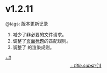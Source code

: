 # v1.2.11

@tags: 版本更新记录

1. 减少了非必要的文件请求。
1. 调整了[页面标题](/zh/docs/flags.md "#")的匹配规则。
1. 调整了 [](/zh/docs/details.md "#")的渲染规则。

[+#$$: title.substr(1) $$](/zh/releases/download.md)
